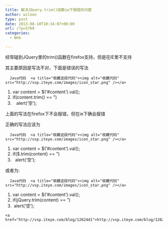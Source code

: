```yaml
---
title: 解决JQuery.trim()函数ie下报错的问题
author: wiloon
type: post
date: 2013-08-10T10:34:07+00:00
url: /?p=5769
categories:
  - Web

---
```

经常碰到JQuery里的trim()函数在firefox支持，但是在IE里不支持
  
其主要原因是写法不对，下面是错误的写法

<div id="">
  
    
      Java代码  <a title="收藏这段代码"><img alt="收藏代码" src="http://vsp.iteye.com/images/icon_star.png" /></a>
    
  
  
  <ol start="1">
    <li>
      var content = $(&#8216;#content&#8217;).val();
    </li>
    <li>
      if(content.trim() == &#8221;)
    </li>
    <li>
         alert(&#8216;空&#8217;);
    </li>
  </ol>


上面的写法在firefox下不会报错，但在ie下确会报错
  
正确的写法应该为

<div id="">
  
    
      Java代码  <a title="收藏这段代码"><img alt="收藏代码" src="http://vsp.iteye.com/images/icon_star.png" /></a>
    
  
  
  <ol start="1">
    <li>
      var content = $(&#8216;#content&#8217;).val();
    </li>
    <li>
      if($.trim(content) == &#8221;)
    </li>
    <li>
        alert(&#8216;空&#8217;);
    </li>
  </ol>


或者为:

<div id="">
  
    
      Java代码  <a title="收藏这段代码"><img alt="收藏代码" src="http://vsp.iteye.com/images/icon_star.png" /></a>
    
  
  
  <ol start="1">
    <li>
      var content = $(&#8216;#content&#8217;).val();
    </li>
    <li>
      if(jQuery.trim(content) == &#8221;)
    </li>
    <li>
       alert(&#8216;空&#8217;);
    </li>
  </ol>
  
  
    <a href="http://vsp.iteye.com/blog/1262441">http://vsp.iteye.com/blog/1262441</a>
  
